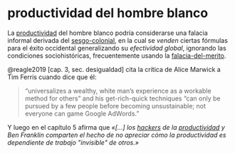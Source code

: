 # productividad del hombre blanco

La [productividad](productividad.md) del hombre blanco podría considerarse una falacia informal derivada del [sesgo-colonial](sesgo-colonial.md), en la cual se *venden* ciertas fórmulas para el éxito occidental generalizando su *efectividad global*, ignorando las condiciones sociohistóricas, frecuentemente usando la [falacia-del-merito](falacia-del-merito.md).

@reagle2019 [cap. 3, sec. desigualdad] cita la crítica de Alice Marwick a Tim Ferris cuando dice que él:

 >
 > “universalizes a wealthy, white man’s experience as a workable method for others” and his get-rich-quick techniques “can only be pursued by a few people before becoming unsustainable; not everyone can game Google AdWords.”

Y luego en el capítulo 5 afirma que *«[…] los [hackers](hackers.md) de la [productividad](productividad.md) y Ben Franklin comparten el hecho de no apreciar cómo la productividad es dependiente de trabajo "invisible" de otros.»*
